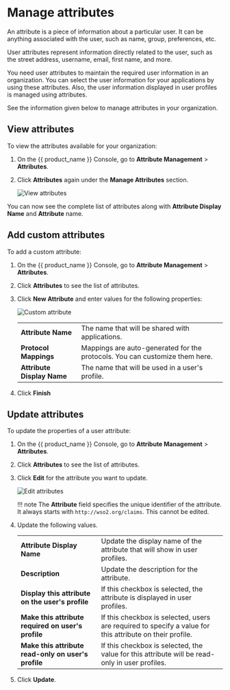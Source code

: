 # Manage attributes

An attribute is a piece of information about a particular user. It can be anything associated with the user, such as name, group, preferences, etc.

User attributes represent information directly related to the user, such as the street address, username, email, first name, and more.

You need user attributes to maintain the required user information in an organization. You can select the user information for your applications by using these attributes. Also, the user information displayed in user profiles is managed using attributes.

See the information given below to manage attributes in your organization.

## View attributes
To view the attributes available for your organization:

1. On the {{ product_name }} Console, go to **Attribute Management** > **Attributes**.
2. Click **Attributes** again under the **Manage Attributes** section.

   ![View attributes](../../../assets/img/guides/organization/attributes/view-attributes.png)

You can now see the complete list of attributes along with **Attribute Display Name** and **Attribute** name.

## Add custom attributes

To add a custom attribute:

1. On the {{ product_name }} Console, go to **Attribute Management** > **Attributes**.
2. Click **Attributes** to see the list of attributes.
3. Click **New Attribute** and enter values for the following properties:

   ![Custom attribute](../../../assets/img/guides/organization/attributes/new-custom-attribute.png)

   <table>
      <tbody>
         <tr>
            <td><b>Attribute Name</b></td>
            <td>The name that will be shared with applications.</td>
         </tr>
         <tr>
             <td><b>Protocol Mappings</b></td>
             <td>Mappings are auto-generated for the protocols. You can customize them here.   </td>
        </tr>
        <tr>
            <td><b>Attribute Display Name</b></td>
            <td>The name that will be used in a user's profile.</td>
        </tr>

      </tbody>
   </table>
4. Click **Finish**

## Update attributes
To update the properties of a user attribute:

1. On the {{ product_name }} Console, go to **Attribute Management** > **Attributes**.
2. Click **Attributes** to see the list of attributes.
3. Click **Edit** for the attribute you want to update.

   ![Edit attributes](../../../assets/img/guides/organization/attributes/edit-attributes.png)

   !!! note
     The **Attribute** field specifies the unique identifier of the attribute. It always starts with `http://wso2.org/claims`. This cannot be edited.

4. Update the following values.
   <table>
      <tbody>
         <tr>
            <td><b>Attribute Display Name</b></td>
            <td>Update the display name of the attribute that will show in user profiles.</td>
         </tr>
         <tr>
              <td><b>Description</b></td>
              <td>Update the description for the attribute.</td>
         </tr>
       <tr>
             <td><b>Display this attribute on the user's profile</b></td>
             <td>If this checkbox is selected, the attribute is displayed in user profiles.</td>
        </tr>
        <tr>
            <td><b>Make this attribute required on user's profile</b></td>
            <td>If this checkbox is selected, users are required to specify a value for this attribute on their profile.</td>
        </tr>
        <tr>
           <td><b>Make this attribute read-only on user's profile</b></td>
           <td>If this checkbox is selected, the value for this attribute will be read-only in user profiles.</td>
      </tr>
      </tbody>
   </table>
6. Click **Update**.
